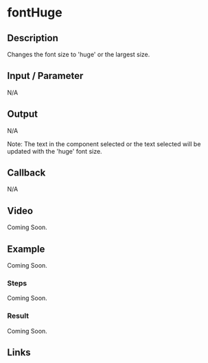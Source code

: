 # fontHuge  

## Description

Changes the font size to 'huge' or the largest size.

## Input / Parameter

N/A

## Output

N/A 

Note: The text in the component selected or the text selected will be updated with the 'huge' font size.

## Callback

N/A

## Video

Coming Soon.

<!-- Format: [![Video]({image-path}?raw=true)]({url-link}) -->

## Example

Coming Soon.

<!-- Share a scenario, like a user requirements. -->

### Steps

Coming Soon.

<!-- Show the steps and share some screenshots.

1. .....

Format: ![]({image-path}?raw=true) -->

### Result

Coming Soon.

<!-- Explain the output.

Format: ![]({image-path}?raw=true) -->

## Links
